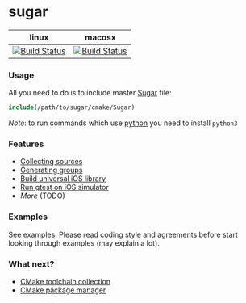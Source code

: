 # sugar
| linux                           | macosx                          |
|---------------------------------|---------------------------------|
| [![Build Status][master]][repo] | [![Build Status][macosx]][repo] |

[master]: https://travis-ci.org/ruslo/sugar.png?branch=master
[macosx]: https://travis-ci.org/ruslo/sugar.png?branch=travis.macosx
[repo]: https://travis-ci.org/ruslo/sugar

### Usage
All you need to do is to include master [Sugar](https://github.com/ruslo/sugar/tree/master/cmake) file:
```cmake
include(/path/to/sugar/cmake/Sugar)
```

*Note*: to run commands which use [python](https://github.com/ruslo/sugar/tree/master/python) you need to install `python3`
### Features
* [Collecting sources](https://github.com/ruslo/sugar/wiki/Collecting-sources)
* [Generating groups](https://github.com/ruslo/sugar/wiki/Generating-groups)
* [Build universal iOS library](https://github.com/ruslo/sugar/wiki/Building-universal-ios-library)
* [Run gtest on iOS simulator](https://github.com/ruslo/sugar/tree/master/cmake/core#sugar_add_ios_gtest)
* *More* (TODO)

### Examples
See [examples](https://github.com/ruslo/sugar/tree/master/examples).
Please [read](https://github.com/ruslo/0/wiki/CMake) coding style and
agreements before start looking through examples (may explain a lot).

### What next?
* [CMake toolchain collection](https://github.com/ruslo/polly)
* [CMake package manager](https://github.com/ruslo/hunter)
